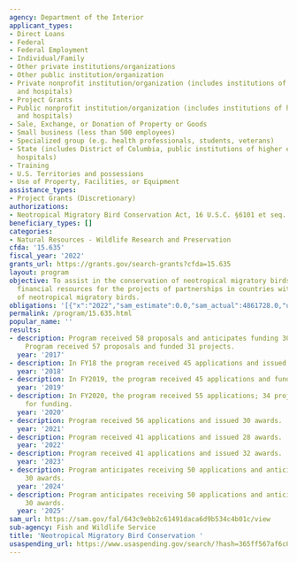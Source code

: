 ```yaml
---
agency: Department of the Interior
applicant_types:
- Direct Loans
- Federal
- Federal Employment
- Individual/Family
- Other private institutions/organizations
- Other public institution/organization
- Private nonprofit institution/organization (includes institutions of higher education
  and hospitals)
- Project Grants
- Public nonprofit institution/organization (includes institutions of higher education
  and hospitals)
- Sale, Exchange, or Donation of Property or Goods
- Small business (less than 500 employees)
- Specialized group (e.g. health professionals, students, veterans)
- State (includes District of Columbia, public institutions of higher education and
  hospitals)
- Training
- U.S. Territories and possessions
- Use of Property, Facilities, or Equipment
assistance_types:
- Project Grants (Discretionary)
authorizations:
- Neotropical Migratory Bird Conservation Act, 16 U.S.C. §6101 et seq.
beneficiary_types: []
categories:
- Natural Resources - Wildlife Research and Preservation
cfda: '15.635'
fiscal_year: '2022'
grants_url: https://grants.gov/search-grants?cfda=15.635
layout: program
objective: To assist in the conservation of neotropical migratory birds by providing
  financial resources for the projects of partnerships in countries within the ranges
  of neotropical migratory birds.
obligations: '[{"x":"2022","sam_estimate":0.0,"sam_actual":4861728.0,"usa_spending_actual":4675164.609999999},{"x":"2023","sam_estimate":4947000.0,"sam_actual":4947000.0,"usa_spending_actual":4962307.12},{"x":"2024","sam_estimate":4947000.0,"sam_actual":0.0,"usa_spending_actual":4981521.28}]'
permalink: /program/15.635.html
popular_name: ''
results:
- description: Program received 58 proposals and anticipates funding 30 projects.
    Program received 57 proposals and funded 31 projects.
  year: '2017'
- description: In FY18 the program received 45 applications and issued 28 awards.
  year: '2018'
- description: In FY2019, the program received 45 applications and funded 24 projects.
  year: '2019'
- description: In FY2020, the program received 55 applications; 34 projects were selected
    for funding.
  year: '2020'
- description: Program received 56 applications and issued 30 awards.
  year: '2021'
- description: Program received 41 applications and issued 28 awards.
  year: '2022'
- description: Program received 41 applications and issued 32 awards.
  year: '2023'
- description: Program anticipates receiving 50 applications and anticipates issuing
    30 awards.
  year: '2024'
- description: Program anticipates receiving 50 applications and anticipates issuing
    30 awards.
  year: '2025'
sam_url: https://sam.gov/fal/643c9ebb2c61491daca6d9b534c4b01c/view
sub-agency: Fish and Wildlife Service
title: 'Neotropical Migratory Bird Conservation '
usaspending_url: https://www.usaspending.gov/search/?hash=365ff567af6c02ed922168ae8c5f285a
---
```

